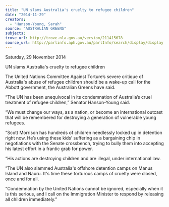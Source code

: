 ```yaml
---
title: "UN slams Australia's cruelty to refugee children"
date: "2014-11-29"
creators:
  - "Hanson-Young, Sarah"
source: "AUSTRALIAN GREENS"
subjects:
trove_url: http://trove.nla.gov.au/version/211415678
source_url: http://parlinfo.aph.gov.au/parlInfo/search/display/display.w3p;query=Id%3A%22media/pressrel/3536749%22
---
```


 Saturday, 29 November 2014   

 UN slams Australia's cruelty to refugee children   

 The United Nations Committee Against Torture’s severe critique of Australia's abuse of refugee  children should be a wake-up call for the Abbott government, the Australian Greens have said.   

 “The UN has been unequivocal in its condemnation of Australia’s cruel treatment of refugee  children,” Senator Hanson-Young said.   

 “We must change our ways, as a nation, or become an international outcast that will be  remembered for destroying a generation of vulnerable young refugees.   

 “Scott Morrison has hundreds of children needlessly locked up in detention right now. He’s using  these kids’ suffering as a bargaining chip in negotiations with the Senate crossbench, trying to bully  them into accepting his latest effort in a frantic grab for power.   

 “His actions are destroying children and are illegal, under international law.   

 “The UN also slammed Australia's offshore detention camps on Manus Island and Nauru. It's time  these torturous camps of cruelty were closed, once and for all.   

 “Condemnation by the United Nations cannot be ignored, especially when it is this serious, and I call  on the Immigration Minister to respond by releasing all children immediately.”   

 

 

 

